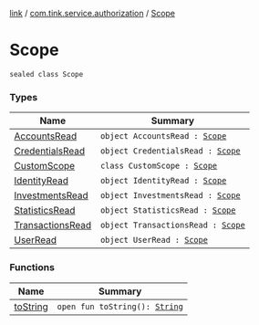[link](../../index.md) / [com.tink.service.authorization](../index.md) / [Scope](./index.md)

# Scope

`sealed class Scope`

### Types

| Name | Summary |
|---|---|
| [AccountsRead](-accounts-read.md) | `object AccountsRead : `[`Scope`](./index.md) |
| [CredentialsRead](-credentials-read.md) | `object CredentialsRead : `[`Scope`](./index.md) |
| [CustomScope](-custom-scope/index.md) | `class CustomScope : `[`Scope`](./index.md) |
| [IdentityRead](-identity-read.md) | `object IdentityRead : `[`Scope`](./index.md) |
| [InvestmentsRead](-investments-read.md) | `object InvestmentsRead : `[`Scope`](./index.md) |
| [StatisticsRead](-statistics-read.md) | `object StatisticsRead : `[`Scope`](./index.md) |
| [TransactionsRead](-transactions-read.md) | `object TransactionsRead : `[`Scope`](./index.md) |
| [UserRead](-user-read.md) | `object UserRead : `[`Scope`](./index.md) |

### Functions

| Name | Summary |
|---|---|
| [toString](to-string.md) | `open fun toString(): `[`String`](https://kotlinlang.org/api/latest/jvm/stdlib/kotlin/-string/index.html) |
